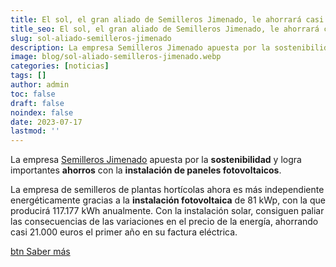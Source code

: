 ```yaml
---
title: El sol, el gran aliado de Semilleros Jimenado, le ahorrará casi 21.000 euros en un año
title_seo: El sol, el gran aliado de Semilleros Jimenado, le ahorrará casi 21.000 euros en un año - Ingeniería Solvent
slug: sol-aliado-semilleros-jimenado
description: La empresa Semilleros Jimenado apuesta por la sostenibilidad y logra importantes ahorros con la instalación de paneles fotovoltaicos. La empresa de semilleros
image: blog/sol-aliado-semilleros-jimenado.webp
categories: [noticias]
tags: []
author: admin
toc: false
draft: false
noindex: false
date: 2023-07-17
lastmod: ''
---
```

La empresa [Semilleros Jimenado](https://semillerosjimenado.com/) apuesta por la **sostenibilidad** y logra importantes **ahorros** con la **instalación de paneles fotovoltaicos**. 

La empresa de semilleros de plantas hortícolas ahora es más independiente energéticamente gracias a la **instalación fotovoltaica** de 81 kWp, con la que producirá 117.177 kWh anualmente. Con la instalación solar, consiguen paliar las consecuencias de las variaciones en el precio de la energía, ahorrando casi 21.000 euros el primer año en su factura eléctrica.

[btn Saber más](https://murciaeconomia.com/art/92196/el-sol-el-gran-aliado-de-semilleros-jimenado-le-ahorrara-casi-21000-euros-en-un-ano)
